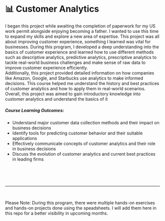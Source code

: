 # 📊 Customer Analytics

I began this project while awaiting the completion of paperwork for my US work permit alongside enjoying becoming a father. 
I wanted to use this time to expand my skills and explore a new area of expertise. This project was all about improving customer 
experience, something I learned was vital for businesses. During this program, I developed a deep understanding into the basics 
of customer experience and learned how to use different methods such as descriptive analytics, predictive analytics, prescriptive 
analytics to tackle real-world business challenges and make sense of raw data to improve customer experience efficiently. 
<br>
Additionally, this project provided detailed information on how companies like Amazon, Google, and Starbucks use analytics 
to make informed decisions. This course helped me understand the history and best practices of customer analytics and how 
to apply them in real-world scenarios. Overall, this project was aimed to gain introductory 
knowledge into customer analytics and understand the basics of it

##### Course Learning Outcomes:

* Understand major customer data collection methods and their impact on business decisions
* Identify tools for predicting customer behavior and their suitable applications
* Effectively communicate concepts of customer analytics and their role in business decisions
* Discuss the evolution of customer analytics and current best practices in leading firms




<br>
<br>
<br>
<hr>
<br>

Please Note: During this program, there were multiple hands-on exercises and hands-on projects done using the speadsheets. I will add them here in this repo for a better visibility in upcoming months. 
